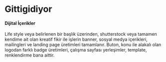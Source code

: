 # Gittigidiyor
#### Dijital İçerikler
Life style veya belirlenen bir başlık üzerinden, shutterstock veya tamamen kendime ait olan kreatif fikir ile işlerin banner, sosyal medya içerikleri, mailingleri ve landing page üretimleri tamamlanır. Buton, konu ile alakalı olan logodan farklı badge üretimleri, çalışma sayfası yerleşimler, template, renklendirme bana aittir. 
